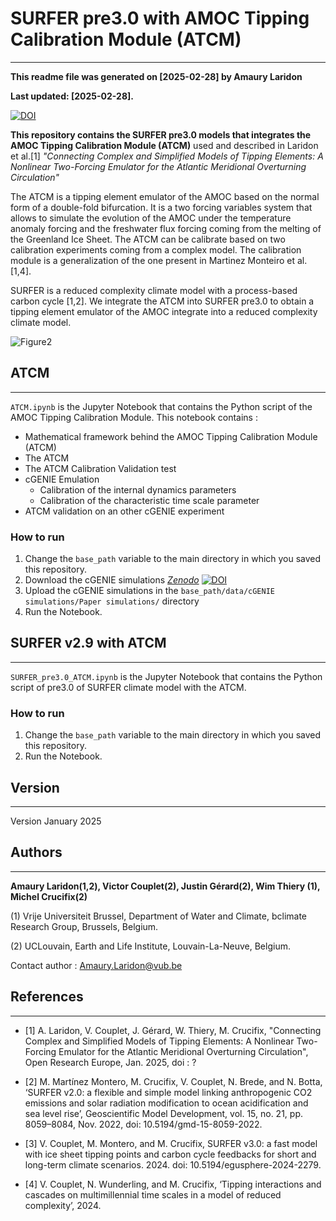 # SURFER pre3.0 with AMOC Tipping Calibration Module (ATCM)
---

__This readme file was generated on [2025-02-28] by Amaury Laridon__

__Last updated: [2025-02-28].__


[![DOI](https://zenodo.org/badge/914400042.svg)](https://doi.org/10.5281/zenodo.14944214)


__This repository contains the SURFER pre3.0 models that integrates the AMOC Tipping Calibration Module (ATCM)__ used and described in Laridon et al.[1] _"Connecting Complex and Simplified Models of Tipping Elements: A Nonlinear Two-Forcing Emulator for the Atlantic Meridional Overturning Circulation"_

The ATCM is a tipping element emulator of the AMOC based on the normal form of a double-fold bifurcation. It is a two forcing variables system that allows to simulate the evolution of the AMOC under the temperature anomaly forcing and the freshwater flux forcing coming from the melting of the Greenland Ice Sheet. The ATCM can be calibrate based on two calibration experiments coming from a complex model. The calibration module is a generalization of the one present in Martinez Monteiro et al.[1,4]. 

SURFER is a reduced complexity climate model with a process-based carbon cycle [1,2]. We integrate the ATCM into SURFER pre3.0 to obtain a tipping element emulator of the AMOC integrate into a reduced complexity climate model.  

![Figure2](https://github.com/user-attachments/assets/ab9eab7c-a5f9-4914-9976-6278278e3af1)


## ATCM
---

`ATCM.ipynb` is the Jupyter Notebook that contains the Python script of the AMOC Tipping Calibration Module. This notebook contains :

- Mathematical framework behind the AMOC Tipping Calibration Module (ATCM)
- The ATCM 
- The ATCM Calibration Validation test 
- cGENIE Emulation
    - Calibration of the internal dynamics parameters 
    - Calibration of the characteristic time scale parameter
- ATCM validation on an other cGENIE experiment

### How to run

1. Change the `base_path` variable to the main directory in which you saved this repository.
2. Download the cGENIE simulations _[Zenodo](https://zenodo.org/records/14514230)_ [![DOI](https://zenodo.org/badge/DOI/10.5281/zenodo.14514230.svg)](https://doi.org/10.5281/zenodo.14514230) 
3. Upload the cGENIE simulations in the `base_path/data/cGENIE simulations/Paper simulations/` directory
4. Run the Notebook.


## SURFER v2.9 with ATCM
---

`SURFER_pre3.0_ATCM.ipynb` is the Jupyter Notebook that contains the Python script of pre3.0 of SURFER climate model with the ATCM. 

### How to run 

1. Change the `base_path` variable to the main directory in which you saved this repository.
2. Run the Notebook.

## Version
---

Version January 2025


## Authors
---

__Amaury Laridon(1,2), Victor Couplet(2), Justin Gérard(2), Wim Thiery (1), Michel Crucifix(2)__

(1) Vrije Universiteit Brussel, Department of Water and Climate, bclimate Research Group, Brussels, Belgium.

(2) UCLouvain, Earth and Life Institute, Louvain-La-Neuve, Belgium.

Contact author : Amaury.Laridon@vub.be


## References
---

- [1] A. Laridon, V. Couplet, J. Gérard, W. Thiery, M. Crucifix, "Connecting Complex and Simplified Models of Tipping Elements: A Nonlinear Two-Forcing Emulator for the Atlantic Meridional Overturning Circulation", Open Research Europe, Jan. 2025, doi : ? 

- [2] M. Martínez Montero, M. Crucifix, V. Couplet, N. Brede, and N. Botta, ‘SURFER v2.0: a flexible and simple model linking anthropogenic CO2 emissions and solar radiation modification to ocean acidification and sea level rise’, Geoscientific Model Development, vol. 15, no. 21, pp. 8059–8084, Nov. 2022, doi: 10.5194/gmd-15-8059-2022.

- [3] V. Couplet, M. Montero, and M. Crucifix, SURFER v3.0: a fast model with ice sheet tipping points and carbon cycle feedbacks for short and long-term climate scenarios. 2024. doi: 10.5194/egusphere-2024-2279.

- [4] V. Couplet, N. Wunderling, and M. Crucifix, ‘Tipping interactions and cascades on multimillennial time scales in a model of reduced complexity’, 2024.



